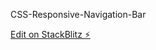CSS-Responsive-Navigation-Bar

[Edit on StackBlitz ⚡️](https://stackblitz.com/edit/css-responsive-navigation-fehmdu)
